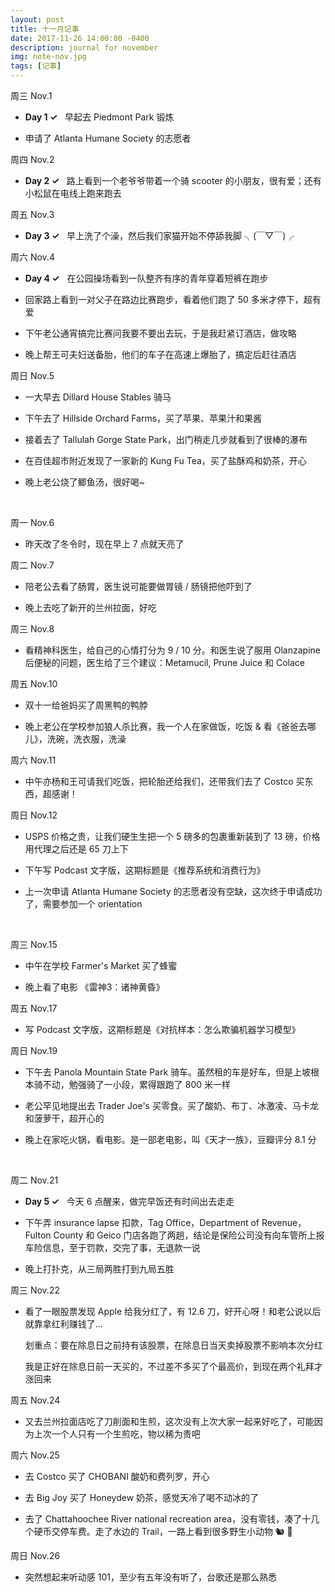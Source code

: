 ```yaml
---
layout: post
title: 十一月记事
date: 2017-11-26 14:00:00 -0400
description: journal for november
img: note-nov.jpg
tags: [记事]
---
```




周三 Nov.1

- <span class="emphasis">**Day 1 ✓**</span> &nbsp; 早起去 Piedmont Park 锻炼

- 申请了 Atlanta Humane Society 的志愿者


周四 Nov.2

- <span class="emphasis">**Day 2 ✓** </span>  &nbsp; 路上看到一个老爷爷带着一个骑 scooter 的小朋友，很有爱；还有小松鼠在电线上跑来跑去

周五 Nov.3

- <span class="emphasis">**Day 3 ✓** </span>  &nbsp; 早上洗了个澡，然后我们家猫开始不停舔我脚 ╮(￣▽￣)╭

周六 Nov.4

- <span class="emphasis">**Day 4 ✓** </span>  &nbsp; 在公园操场看到一队整齐有序的青年穿着短裤在跑步

- 回家路上看到一对父子在路边比赛跑步，看着他们跑了 50 多米才停下，超有爱

- 下午老公通宵搞完比赛问我要不要出去玩，于是我赶紧订酒店，做攻略

- 晚上帮王可夫妇送备胎，他们的车子在高速上爆胎了，搞定后赶往酒店


周日 Nov.5

- 一大早去 Dillard House Stables 骑马

- 下午去了 Hillside Orchard Farms，买了苹果、苹果汁和果酱

- 接着去了 Tallulah Gorge State Park，出门稍走几步就看到了很棒的瀑布

- 在百佳超市附近发现了一家新的 Kung Fu Tea，买了盐酥鸡和奶茶，开心

- 晚上老公烧了鲫鱼汤，很好喝~

<br>


周一 Nov.6

- 昨天改了冬令时，现在早上 7 点就天亮了

周二 Nov.7

- 陪老公去看了肠胃，医生说可能要做胃镜 / 肠镜把他吓到了

- 晚上去吃了新开的兰州拉面，好吃

周三 Nov.8

- 看精神科医生，给自己的心情打分为 9 / 10 分。和医生说了服用 Olanzapine 后便秘的问题，医生给了三个建议：Metamucil, Prune Juice 和 Colace 

周五 Nov.10

- 双十一给爸妈买了周黑鸭的鸭脖

- 晚上老公在学校参加狼人杀比赛，我一个人在家做饭，吃饭 & 看《爸爸去哪儿》，洗碗，洗衣服，洗澡

周六 Nov.11

- 中午亦杨和王可请我们吃饭，把轮胎还给我们，还带我们去了 Costco 买东西，超感谢！

周日 Nov.12

- USPS 价格之贵，让我们硬生生把一个 5 磅多的包裹重新装到了 13 磅，价格用代理之后还是 65 刀上下

- 下午写 Podcast 文字版，这期标题是《推荐系统和消费行为》

- 上一次申请 Atlanta Humane Society 的志愿者没有空缺，这次终于申请成功了，需要参加一个 orientation

<br>

周三 Nov.15

- 中午在学校 Farmer's Market 买了蜂蜜

- 晚上看了电影 《雷神3：诸神黄昏》

周五 Nov.17

- 写 Podcast 文字版，这期标题是《对抗样本：怎么欺骗机器学习模型》

周日 Nov.19

- 下午去 Panola Mountain State Park 骑车。虽然租的车是好车，但是上坡根本骑不动，勉强骑了一小段，累得跟跑了 800 米一样

- 老公罕见地提出去 Trader Joe's 买零食。买了酸奶、布丁、冰激凌、马卡龙和菠萝干，超开心的

- 晚上在家吃火锅，看电影。是一部老电影，叫《天才一族》，豆瓣评分 8.1 分


<br>

周二 Nov.21

- <span class="emphasis">**Day 5 ✓**</span> &nbsp; 今天 6 点醒来，做完早饭还有时间出去走走

- 下午弄 insurance lapse 扣款，Tag Office，Department of Revenue，Fulton County 和 Geico 门店各跑了两趟，结论是保险公司没有向车管所上报车险信息，至于罚款，交完了事，无退款一说

- 晚上打扑克，从三局两胜打到九局五胜

周三 Nov.22

- 看了一眼股票发现 Apple 给我分红了，有 12.6 刀，好开心呀！和老公说以后就靠拿红利赚钱了...

  划重点：<span class="emphasis">要在除息日之前持有该股票，在除息日当天卖掉股票不影响本次分红</span>

  我是正好在除息日前一天买的，不过差不多买了个最高价，到现在两个礼拜才涨回来

周五 Nov.24

- 又去兰州拉面店吃了刀削面和生煎，这次没有上次大家一起来好吃了，可能因为上次一个人只有一个生煎吃，物以稀为贵吧

周六 Nov.25

- 去 Costco 买了 CHOBANI 酸奶和费列罗，开心

- 去 Big Joy 买了 Honeydew 奶茶，感觉天冷了喝不动冰的了

- 去了 Chattahoochee River national recreation area，没有零钱，凑了十几个硬币交停车费。走了水边的 Trail，一路上看到很多野生小动物 🐿️ 🦆

周日 Nov.26

- 突然想起来听动感 101，至少有五年没有听了，台歌还是那么熟悉
  ​